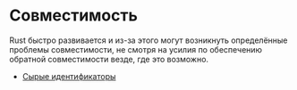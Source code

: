 # Совместимость

Rust быстро развивается и из-за этого могут возникнуть определённые проблемы совместимости, не смотря на усилия по обеспечению обратной совместимости везде, где это возможно.

- [](compatibility/raw_identifiers.md)[Сырые идентификаторы](compatibility/raw_identifiers.md)

